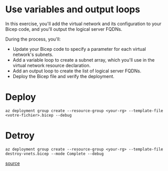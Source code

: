 # Use variables and output loops

In this exercise, you'll add the virtual network and its configuration to your Bicep code, and you'll output the logical server FQDNs.

During the process, you'll:

- Update your Bicep code to specify a parameter for each virtual network's subnets.
- Add a variable loop to create a subnet array, which you'll use in the virtual network resource declaration.
- Add an output loop to create the list of logical server FQDNs.
- Deploy the Bicep file and verify the deployment.


# Deploy
```
az deployment group create --resource-group <your-rg> --template-file <votre-fichier>.bicep --debug
```

# Detroy

```
az deployment group create --resource-group <your-rg> --template-file destroy-vnets.bicep --mode Complete --debug
```


[source](https://learn.microsoft.com/en-us/training/modules/build-flexible-bicep-templates-conditions-loops/8-exercise-loops-variables-outputs?pivots=cli)